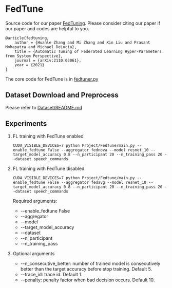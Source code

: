 # FedTune
Source code for our paper [FedTuning](https://arxiv.org/abs/2110.03061). Please consider citing our paper if our paper and codes are helpful to you.

```
@article{fedtuning,
    author = {Huanle Zhang and Mi Zhang and Xin Liu and Prasant Mohapatra and Michael DeLucia},
    title = {Automatic Tuning of Federated Learning Hyper-Parameters from System Perspective},
    journal = {arXiv:2110.03061},
    year = {2021}
}
```

The core code for FedTune is in [fedtuner.py](./fedtuner.py)

## Dataset Download and Preprocess

Please refer to [Dataset/README.md](../../Dataset/README.md)

## Experiments

1. FL training with FedTune enabled
    ```shell
    CUDA_VISIBLE_DEVICES=7 python Project/FedTune/main.py --enable_fedtune False --aggregator fednova --model resnet_10 --target_model_accuracy 0.8 --n_participant 20 --n_training_pass 20 --dataset speech_commands
    ```

2. FL training with FedTune disabled
    ```shell
    CUDA_VISIBLE_DEVICES=7 python Project/Fedtune/main.py --enable_fedtune False --aggregator fedavg --model resnet_10 --target_model_accuracy 0.8 --n_participant 20 --n_training_pass 20 --dataset speech_commands 
    ```
   Required arguments:
   * --enable_fedtune False
   * --aggregator
   * --model
   * --target_model_accuracy
   * --dataset
   * --n_participant
   * --n_training_pass

3. Optional arguments
   * --n_consecutive_better: number of trained model is consecutively better than the target accuracy before stop training. Default 5.
   * --trace_id: trace id. Default 1.
   * --penalty: penalty factor when bad decision occurs. Default 10.